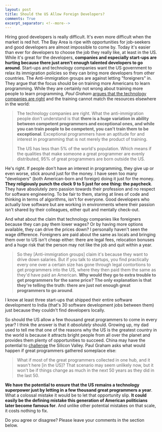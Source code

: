 ```yaml
---
layout: post
title: Should the US Allow Foreign Developers?
comments: True
excerpt_separator: <!--more-->
---
```


Hiring good developers is really difficult. It's even more difficult when the market is red hot. The Bay Area is ripe with opportunities for job-seekers and good developers are almost impossible to come by. Today it's easier than ever for developers to choose the job they really like, at least in the US. While it's great for the developers, **companies and especially start-ups are hurting because there just aren't enough talented developers to go around**. Start-ups and technology companies want the US government to relax its immigration policies so they can bring more developers from other countries. The Anti-immigration groups are against letting "foreigners" in. They argue that the focus should be on training more Americans to learn programming. While they are certainly not wrong about training more people to learn programming, *Paul Graham* [argues that the technology companies are right](http://www.paulgraham.com/95.html) and the training cannot match the resources elsewhere in the world:

<!--more-->

> The technology companies are right. What the anti-immigration people don't understand is that **there is a huge variation in ability between competent programmers and exceptional ones, and while you can train people to be competent, you can't train them to be exceptional**. Exceptional programmers have an aptitude for and interest in programming that is not merely the product of training.
>
> The US has less than 5% of the world's population. Which means if the qualities that make someone a great programmer are evenly distributed, 95% of great programmers are born outside the US.

He's right. If people don't have an interest in programming, they give up or even worse, stick around just for the money. I have seen too many "developers" (both American-born and foreign) doing it just for the money. **They religiously punch the clock 9 to 5 just for one thing: the paycheck**. They have absolutely zero passion towards their profession and no respect for software engineering. To be fair to them, staring at lines of code and thinking in terms of algorithms, isn't for everyone. Good developers who actually love software but are working in environments where their passion isn't shared by their colleagues, either quit and mentally check-out.

And what about the claim that technology companies like foreigners because they can pay them lower wages? Or by having more options available, they can drive the prices down? I personally haven't seen the wage difference. Foreigners are paid about the same as locals and bringing them over to US isn't cheap either: there are legal fees, relocation bonuses and a huge risk that the person may not like the job and quit within a year.

>  So they [Anti-immigration groups] claim it's because they want to drive down salaries. But if you talk to startups, you find practically every one over a certain size has gone through legal contortions to get programmers into the US, where they then paid them the same as they'd have paid an American. **Why would they go to extra trouble to get programmers for the same price? The only explanation is that they're telling the truth: there are just not enough great programmers to go around**.

I know at least three start-ups that shipped their entire software development to India (that's 30 software development jobs between them) just because they couldn't find developers locally.

So should the US allow a few thousand great programmers to come in every year? I think the answer is that it *absolutely* should. Growing up, my dad used to tell me that one of the reasons why the US is the greatest country in the world is because it attracts bright people from all over the planet and provides them plenty of opportunities to succeed. China may have the potential to [challenge](http://www.infoworld.com/article/2862396/techology-business/chinas-competition-with-silicon-valley-is-about-to-get-serious.html) the Silicon Valley. Paul Graham asks what would happen if great programmers gathered someplace else:

> What if most of the great programmers collected in one hub, and it wasn't here [in the US]? That scenario may seem unlikely now, but it won't be if things change as much in the next 50 years as they did in the last 50.
>
**We have the potential to ensure that the US remains a technology superpower just by letting in a few thousand great programmers a year**. What a colossal mistake it would be to let that opportunity slip. **It could easily be the defining mistake this generation of American politicians later become famous for**. And unlike other potential mistakes on that scale, it costs nothing to fix.

Do you agree or disagree? Please leave your comments in the section below.
